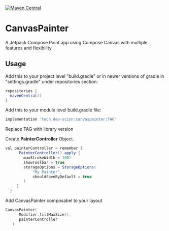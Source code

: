 [![Maven Central](https://img.shields.io/maven-central/v/tech.dev-scion/canvaspainter.svg?label=Maven%20Central)](https://search.maven.org/search?q=g:%22tech.dev-scion%22%20AND%20a:%22canvaspainter%22)

# CanvasPainter
A Jetpack Compose Paint app using Compose Canvas with multiple features and flexibility

## Usage
<p>Add this to your project level "build.gradle" or in newer versions of gradle in "settings.gradle" under repositories section:</p>

 ```groovy
repositories {
   mavenCentral()
}
```
<p>Add this to your module level build.gradle file:</p>

```groovy
implementation 'tech.dev-scion:canvaspainter:TAG'
```
<p>Replace TAG with library version</p>

<p>Create <b>PainterController</b> Object.</p>

```groovy
val painterController = remember {
      PainterController().apply {
        maxStrokeWidth = 100f
        showToolbar = true
        storageOptions = StorageOptions(
            "My Painter",
            shouldSaveByDefault = true
        )
     }
  }
```

<p>Add CanvasPainter composabel to your layout</p>

```kotlin
CanvasPainter(
      Modifier.fillMaxSize(),
      painterController
   )
```
